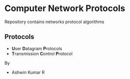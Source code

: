 # Computer Network Protocols 
Repository contains networks protocol algorithms 

## Protocols 
- **U**ser **D**atagram **P**rotocols 
- **T**ransmission **C**ontrol **P**rotocol


By
- Ashwin Kumar R 
